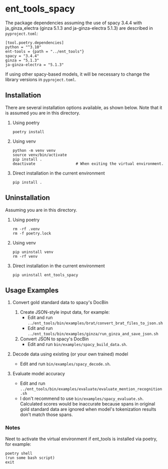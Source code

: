 # ent_tools_spacy

The package dependencies assuming the use of spacy 3.4.4 with ja_ginza_electra (ginza 5.1.3 and ja-ginza-electra 5.1.3) are described in `pyproject.toml`:
~~~~
[tool.poetry.dependencies]
python = "^3.10"
ent-tools = {path = "../ent_tools"}
spacy = "3.4.4"
ginza = "5.1.3"
ja-ginza-electra = "5.1.3"
~~~~

If using other spacy-based models, it will be necessary to change the library versions in `pyproject.toml`.

## Installation

There are several installation options available, as shown below. Note that it is assumed you are in this directory.

1. Using poetry

    ~~~~
    poetry install
    ~~~~

1. Using venv
    ~~~~
    python -m venv venv
    source venv/bin/activate
    pip install .
    deactivate                  # When exiting the virtual environment.
    ~~~~

1. Direct installation in the current environment
    ~~~~
    pip install .
    ~~~~

## Uninstallation

Assuming you are in this directory.

1. Using poetry

    ~~~~
    rm -rf .venv
    rm -f poetry.lock
    ~~~~

1. Using venv
    ~~~~
    pip uninstall venv
    rm -rf venv
    ~~~~

1. Direct installation in the current environment
    ~~~~
    pip uninstall ent_tools_spacy
    ~~~~

## Usage Examples

1. Convert gold standard data to spacy's DocBin
    1. Create JSON-style input data, for example:
        - Edit and run `../ent_tools/bin/examples/brat/convert_brat_files_to_json.sh`
        - Edit and run `../ent_tools/bin/examples/ginza/run_ginza_and_save_json.sh `
    1. Convert JSON to spacy's DocBin
        - Edit and run `bin/examples/spacy_build_data.sh`.

1. Decode data using existing (or your own trained) model
    - Edit and run `bin/examples/spacy_decode.sh`.

1. Evaluate model accuracy
    - Edit and run `../ent_tools/bin/examples/evaluate/evaluate_mention_recognition.sh`
    - I don't recommend to use `bin/examples/spacy_evaluate.sh`. Calculated scores would be inaccurate because spans in original gold standard data are ignored when model's tokenization results don't match those spans.

### Notes

Neet to activate the virtual environment if ent_tools is installed via poetry, for example:
~~~~
poetry shell
(run some bash script)
exit
~~~~
